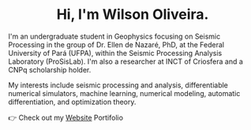 <h1 align="center"> Hi, I'm Wilson Oliveira.</h1>
<p align="left"> I'm an undergraduate student in Geophysics focusing on Seismic Processing in the group of Dr. Ellen de Nazaré, PhD, at the Federal University of Pará (UFPA), within the Seismic Processing Analysis Laboratory (ProSisLab). I'm also a researcher at INCT of Criosfera and a CNPq scholarship holder.

My interests include seismic processing and analysis, differentiable numerical simulators, machine learning, numerical modeling, automatic differentiation, and optimization theory.</p>
<p align="left"> 👉 Check out my <a href="https://wnods.github.io/Portfolio/">Website</a> Portifolio</p>





